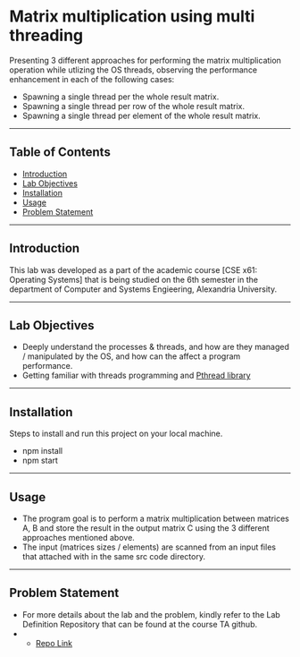 # Matrix multiplication using multi threading

Presenting 3 different approaches for performing the matrix multiplication operation while utlizing the OS threads, observing the performance enhancement in each of the following cases:

* Spawning a single thread per the whole result matrix.
* Spawning a single thread per row of the whole result matrix.
* Spawning a single thread per element of the whole result matrix.

---

## Table of Contents

- [Introduction](#introduction)
- [Lab Objectives](#lab-objectives)
- [Installation](#installation)
- [Usage](#usage)
- [Problem Statement](#problem-statement)

---

## Introduction

This lab was developed as a part of the academic course [CSE x61: Operating Systems] that is being studied on the 6th semester in the department of Computer and Systems Engieering, Alexandria University.

---

## Lab Objectives

* Deeply understand the processes & threads, and how are they managed / manipulated by the OS, and how can the affect a program performance.
* Getting familiar with threads programming and [Pthread library](https://hpc-tutorials.llnl.gov/posix/)

---

## Installation

Steps to install and run this project on your local machine.

* npm install <br>
* npm start
---

## Usage

- The program goal is to perform a matrix multiplication between matrices A, B and store the result in the output matrix C using the 3 different approaches mentioned above.
- The input (matrices sizes / elements) are scanned from an input files that attached with in the same src code directory.


---

## Problem Statement
- For more details about the lab and the problem, kindly refer to the Lab Definition Repository that can be found at the course TA github.
- - [Repo Link](https://github.com/SajedHassan/Operating-Systems/tree/master/Labs/lab2)

